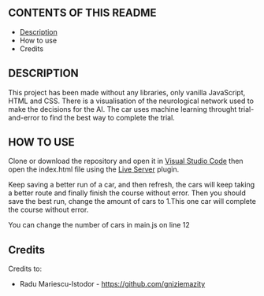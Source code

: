 CONTENTS OF THIS README
---------------------

 * [Description](https://github.com/blanksyy/self-driving-car/blob/main/README.md#description)
 * How to use
 * Credits


DESCRIPTION
------------

This project has been made without any libraries, only vanilla JavaScript, HTML and CSS. There is a visualisation of the neurological network used to make the decisions for the AI. The car uses machine learning throught trial-and-error to find the best way to complete the trial.

HOW TO USE
---------------------

Clone or download the repository and open it in [Visual Studio Code](https://code.visualstudio.com/) then open the index.html file using the [Live Server]( https://marketplace.visualstudio.com/items?itemName=ritwickdey.LiveServer) plugin.

Keep saving a better run of a car, and then refresh, the cars will keep taking a better route and finally finish the course without error. Then you should save the best run, change the amount of cars to 1.This one car will complete the course without error.

You can change the number of cars in main.js on line 12

Credits
-----------

Credits to:
 * Radu Mariescu-Istodor - https://github.com/gniziemazity
 


